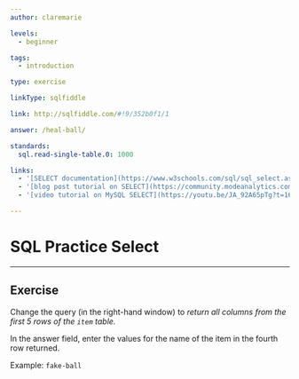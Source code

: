```yaml
---
author: claremarie

levels:
  - beginner

tags:
  - introduction

type: exercise

linkType: sqlfiddle

link: http://sqlfiddle.com/#!9/352b0f1/1

answer: /heal-ball/

standards:
  sql.read-single-table.0: 1000

links:
  - '[SELECT documentation](https://www.w3schools.com/sql/sql_select.asp){documentation}'
  - '[blog post tutorial on SELECT](https://community.modeanalytics.com/sql/tutorial/sql-select-statement/){website}'
  - '[video tutorial on MySQL SELECT](https://youtu.be/JA_92A65pTg?t=16s){video}'

---
```


# SQL Practice Select

---        
## Exercise

Change the query (in the right-hand window) to *return all columns from the first 5 rows of the `item` table.*

In the answer field, enter the values for the name of the item in the fourth row returned.

Example: `fake-ball`
 
 
